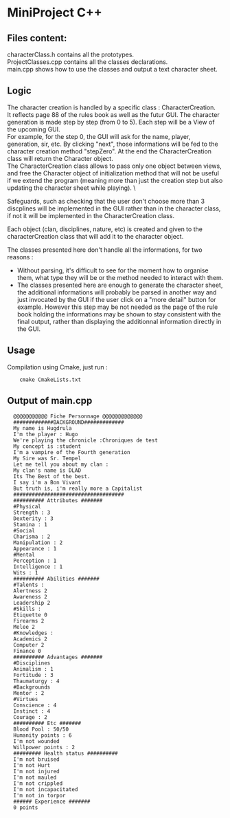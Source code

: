 # MiniProject C++ 

## Files content:
characterClass.h contains all the prototypes.  
ProjectClasses.cpp contains all the classes declarations.  
main.cpp shows how to use the classes and output a text character sheet.  

## Logic 
The character creation is handled by a specific class : CharacterCreation.  
It reflects page 88 of the rules book as well as the futur GUI. 
The character generation is made step by step (from 0 to 5). Each step will be a View of the upcoming GUI.  
For example, for the step 0, the GUI will ask for the name, player, generation, sir, etc. By clicking "next", those informations
will be fed to the character creation method "stepZero". 
At the end the CharacterCreation class will return the Character object.  
The CharacterCreation class allows to pass only one object between views, and free the Character object of initialization method 
that will not be useful if we extend the program (meaning more than just the creation step but also updating the character sheet while playing).
\

Safeguards, such as checking that the user don't choose more than 3 discplines will be implemented in the GUI rather 
than in the character class, if not it will be implemented in the CharacterCreation class.

Each object (clan, disciplines, nature, etc) is created and given to the characterCreation class that will add it to the 
character object.  

The classes presented here don't handle all the informations, for two reasons : 
- Without parsing, it's difficult to see for the moment how to organise them, what type they will be or the method needed to interact with them. 
- The classes presented here are enough to generate the character sheet, the additional informations will probably be parsed in another way and 
just invocated by the GUI if the user click on a "more detail" button for example. However this step may be not needed as the page of the rule book 
holding the informations may be shown to stay consistent with the final output, rather than displaying the additionnal information directly in the GUI.   

## Usage 

Compilation using Cmake, just run :
```
    cmake CmakeLists.txt
```

## Output of main.cpp
```
  @@@@@@@@@@@ Fiche Personnage @@@@@@@@@@@@@
  #############BACKGROUND#############
  My name is Hugdrula
  I'm the player : Hugo
  We're playing the chronicle :Chroniques de test
  My concept is :student
  I'm a vampire of the Fourth generation
  My Sire was Sr. Tempel
  Let me tell you about my clan :
  My clan's name is DLAD
  Its The Best of the best.
  I say i'm a Bon Vivant
  But truth is, i'm really more a Capitalist
  ####################################
  ########## Attributes #######
  #Physical 
  Strength : 3
  Dexterity : 3
  Stamina : 1
  #Social
  Charisma : 2
  Manipulation : 2
  Appearance : 1
  #Mental 
  Perception : 1
  Intelligence : 1
  Wits : 1
  ########## Abilities #######
  #Talents :
  Alertness 2
  Awareness 2
  Leadership 2
  #Skills :
  Etiquette 0
  Firearms 2
  Melee 2
  #Knowledges :
  Academics 2
  Computer 2
  Finance 0
  ########## Advantages #######
  #Disciplines
  Animalism : 1
  Fortitude : 3
  Thaumaturgy : 4
  #Backgrounds
  Mentor : 2
  #Virtues
  Conscience : 4
  Instinct : 4
  Courage : 2
  ########## Etc #######
  Blood Pool : 50/50
  Humanity points : 6
  I'm not wounded
  Willpower points : 2
  ######### Health status ##########
  I'm not bruised
  I'm not Hurt
  I'm not injured
  I'm not mauled
  I'm not crippled
  I'm not incapacitated
  I'm not in torpor
  ###### Experience #######
  0 points
```
